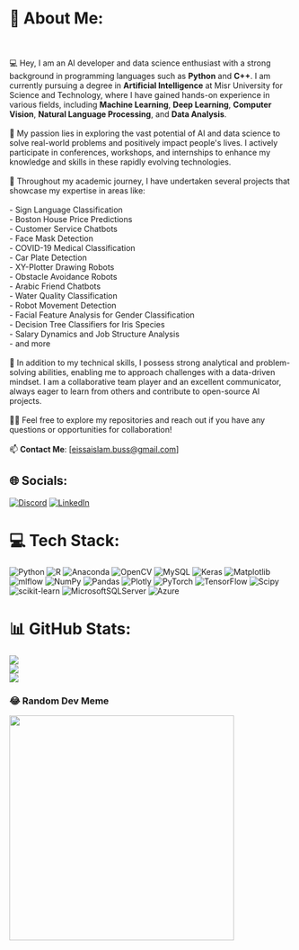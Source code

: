 # 💫 About Me:
<br><br>💻 Hey, I am an AI developer and data science enthusiast with a strong background in programming languages such as **Python** and **C++**. I am currently pursuing a degree in **Artificial Intelligence** at Misr University for Science and Technology, where I have gained hands-on experience in various fields, including **Machine Learning**, **Deep Learning**, **Computer Vision**, **Natural Language Processing**, and **Data Analysis**.<br><br>🚀 My passion lies in exploring the vast potential of AI and data science to solve real-world problems and positively impact people's lives. I actively participate in conferences, workshops, and internships to enhance my knowledge and skills in these rapidly evolving technologies.<br><br>🧠 Throughout my academic journey, I have undertaken several projects that showcase my expertise in areas like:<br><br>- Sign Language Classification<br>- Boston House Price Predictions<br>- Customer Service Chatbots<br>- Face Mask Detection<br>- COVID-19 Medical Classification<br>- Car Plate Detection<br>- XY-Plotter Drawing Robots<br>- Obstacle Avoidance Robots<br>- Arabic Friend Chatbots<br>- Water Quality Classification<br>- Robot Movement Detection<br>- Facial Feature Analysis for Gender Classification<br>- Decision Tree Classifiers for Iris Species<br>- Salary Dynamics and Job Structure Analysis<br>- and more<br><br>🤖 In addition to my technical skills, I possess strong analytical and problem-solving abilities, enabling me to approach challenges with a data-driven mindset. I am a collaborative team player and an excellent communicator, always eager to learn from others and contribute to open-source AI projects.<br><br>👨‍💻 Feel free to explore my repositories and reach out if you have any questions or opportunities for collaboration!<br><br>📫 **Contact Me**: [eissaislam.buss@gmail.com]


## 🌐 Socials:
[![Discord](https://img.shields.io/badge/Discord-%237289DA.svg?logo=discord&logoColor=white)](https://discord.gg/eissaislam#5791) [![LinkedIn](https://img.shields.io/badge/LinkedIn-%230077B5.svg?logo=linkedin&logoColor=white)](https://linkedin.com/in/https://www.linkedin.com/in/eissa-islam-775291200/) 

# 💻 Tech Stack:
![Python](https://img.shields.io/badge/python-3670A0?style=plastic&logo=python&logoColor=ffdd54) ![R](https://img.shields.io/badge/r-%23276DC3.svg?style=plastic&logo=r&logoColor=white) ![Anaconda](https://img.shields.io/badge/Anaconda-%2344A833.svg?style=plastic&logo=anaconda&logoColor=white) ![OpenCV](https://img.shields.io/badge/opencv-%23white.svg?style=plastic&logo=opencv&logoColor=white) ![MySQL](https://img.shields.io/badge/mysql-%2300000f.svg?style=plastic&logo=mysql&logoColor=white) ![Keras](https://img.shields.io/badge/Keras-%23D00000.svg?style=plastic&logo=Keras&logoColor=white) ![Matplotlib](https://img.shields.io/badge/Matplotlib-%23ffffff.svg?style=plastic&logo=Matplotlib&logoColor=black) ![mlflow](https://img.shields.io/badge/mlflow-%23d9ead3.svg?style=plastic&logo=numpy&logoColor=blue) ![NumPy](https://img.shields.io/badge/numpy-%23013243.svg?style=plastic&logo=numpy&logoColor=white) ![Pandas](https://img.shields.io/badge/pandas-%23150458.svg?style=plastic&logo=pandas&logoColor=white) ![Plotly](https://img.shields.io/badge/Plotly-%233F4F75.svg?style=plastic&logo=plotly&logoColor=white) ![PyTorch](https://img.shields.io/badge/PyTorch-%23EE4C2C.svg?style=plastic&logo=PyTorch&logoColor=white) ![TensorFlow](https://img.shields.io/badge/TensorFlow-%23FF6F00.svg?style=plastic&logo=TensorFlow&logoColor=white) ![Scipy](https://img.shields.io/badge/SciPy-%230C55A5.svg?style=plastic&logo=scipy&logoColor=%white) ![scikit-learn](https://img.shields.io/badge/scikit--learn-%23F7931E.svg?style=plastic&logo=scikit-learn&logoColor=white) ![MicrosoftSQLServer](https://img.shields.io/badge/Microsoft%20SQL%20Server-CC2927?style=plastic&logo=microsoft%20sql%20server&logoColor=white) ![Azure](https://img.shields.io/badge/azure-%230072C6.svg?style=plastic&logo=microsoftazure&logoColor=white)
# 📊 GitHub Stats:
![](https://github-readme-stats.vercel.app/api?username=eissa2002&theme=radical&hide_border=false&include_all_commits=true&count_private=true)<br/>
![](https://github-readme-streak-stats.herokuapp.com/?user=eissa2002&theme=radical&hide_border=false)<br/>
![](https://github-readme-stats.vercel.app/api/top-langs/?username=eissa2002&theme=radical&hide_border=false&include_all_commits=true&count_private=true&layout=compact)

### 😂 Random Dev Meme
<img src='https://randommeme-five.vercel.app/' style="height: 400px;"/>

<!-- Proudly created with GPRM ( https://gprm.itsvg.in ) -->
